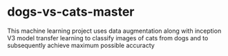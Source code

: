 # dogs-vs-cats-master
This machine learning project uses data augmentation along with inception V3 model transfer learning to classify images of cats from dogs and to subsequently achieve maximum possible accuracty
